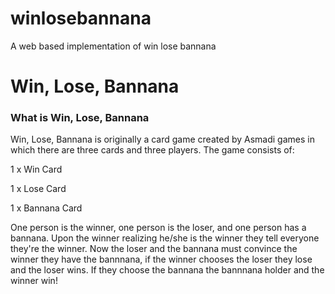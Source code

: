 winlosebannana
==============

A web based implementation of win lose bannana

Win, Lose, Bannana
==================

### What is Win, Lose, Bannana

Win, Lose, Bannana is originally a card game created by Asmadi games in which there are three cards and three players. The game consists of:

1 x Win Card

1 x Lose Card

1 x Bannana Card

One person is the winner, one person is the loser, and one person has a bannana. Upon the winner realizing he/she is the winner they tell everyone they're the winner. Now the loser and the bannana must convince the winner they have the bannnana, if the winner chooses the loser they lose and the loser wins. If they choose the bannana the bannnana holder and the winner win!
